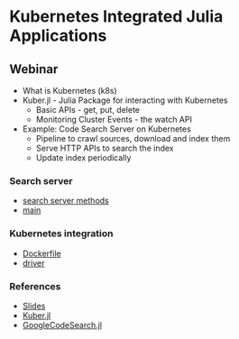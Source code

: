 # Kubernetes Integrated Julia Applications

## Webinar
- What is Kubernetes (k8s)
- Kuber.jl - Julia Package for interacting with Kubernetes
    - Basic APIs - get, put, delete
    - Monitoring Cluster Events - the watch API
- Example: Code Search Server on Kubernetes
    - Pipeline to crawl sources, download and index them
    - Serve HTTP APIs to search the index
    - Update index periodically

### Search server
- [search server methods](src/utils.jl)
- [main](src/main.jl)

### Kubernetes integration
- [Dockerfile](Dockerfile)
- [driver](src/k8sutils.jl)

### References

- [Slides](KubernetesIntegratedJuliaApplications.pdf)
- [Kuber.jl](https://github.com/JuliaComputing/Kuber.jl)
- [GoogleCodeSearch.jl](https://github.com/tanmaykm/GoogleCodeSearch.jl)
